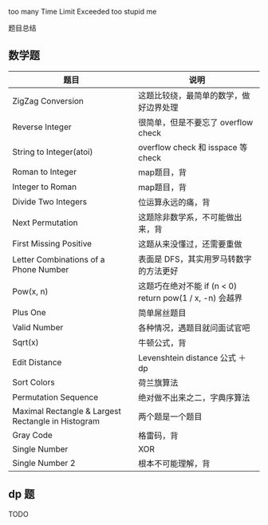 
too many Time Limit Exceeded
too stupid me


题目总结

## 数学题

| 题目        | 说明           |
| ------------ | ------------ |
| ZigZag Conversion        | 这题比较绕，最简单的数学，做好边界处理            |
| Reverse Integer        | 很简单，但是不要忘了 overflow check           |
| String to Integer(atoi) | overflow check 和 isspace 等check |
| Roman to Integer | map题目，背 |
| Integer to Roman | map题目，背 |
| Divide Two Integers | 位运算永远的痛，背 |
| Next Permutation | 这题除非数学系，不可能做出来，背 |
| First Missing Positive | 这题从来没懂过，还需要重做 |
| Letter Combinations of a Phone Number  | 表面是 DFS，其实用罗马转数字的方法更好 |
| Pow(x, n)   | 这题巧在绝对不能 if (n < 0) return pow(1 / x, -n) 会越界 |
| Plus One | 简单屌丝题目 |
| Valid Number | 各种情况，遇题目就问面试官吧 |
| Sqrt(x) | 牛顿公式，背 |
| Edit Distance | Levenshtein distance 公式 ＋ dp |
| Sort Colors | 荷兰旗算法 |
| Permutation Sequence | 绝对做不出来之二，字典序算法 |
| Maximal Rectangle & Largest Rectangle in Histogram | 两个题是一个题目 |
| Gray Code | 格雷码，背 |
| Single Number | XOR |
| Single Number 2 | 根本不可能理解，背 |

## dp 题
TODO